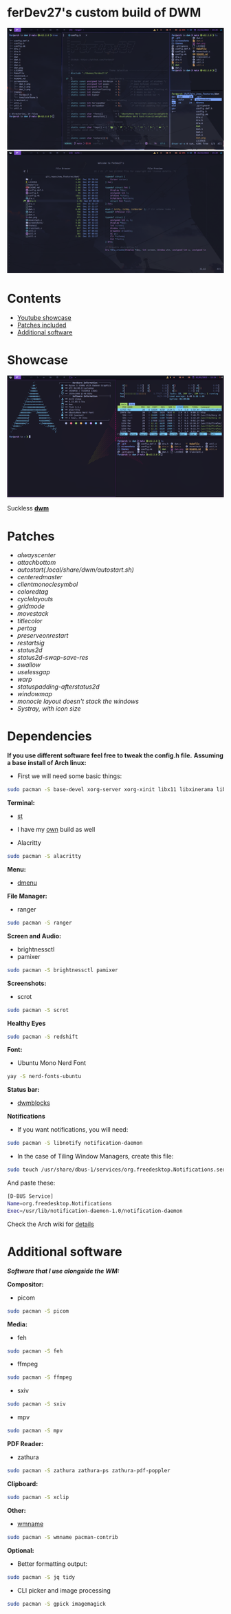 # ferDev27's custom build of DWM

![dwm2](screenshots/dwm_2.png)
![dwm3](screenshots/dwm_3.png)

# Contents
- [Youtube showcase](#showcase)
- [Patches included](#patches)
- [Additional software](#additional-software)


# Showcase
[![Showcase](screenshots/yt.png)](https://youtu.be/r-ckyZHcYIo)


Suckless **[dwm](https://dwm.suckless.org/)**

# Patches

- *alwayscenter*
- *attachbottom*
- *autostart(.local/share/dwm/autostart.sh)*
- *centeredmaster*
- *clientmonoclesymbol*
- *coloredtag*
- *cyclelayouts*
- *gridmode*
- *movestack*
- *titlecolor*
- *pertag*
- *preserveonrestart*
- *restartsig*
- *status2d*
- *status2d-swap-save-res*
- *swallow*
- *uselessgap*
- *warp*
- *statuspadding-afterstatus2d*
- *windowmap*
- *monocle layout doesn't stack the windows*
- *Systray, with icon size*


# Dependencies
**If you use different software feel free to tweak the config.h file.**
**Assuming a base install of Arch linux:**
- First we will need some basic things:

```bash
sudo pacman -S base-devel xorg-server xorg-xinit libx11 libxinerama libxft webkit2gtk
```

**Terminal:**
- [st](https://st.suckless.org/)
- I have my [own](https://github.com/ferDev27/st) build as well 

- Alacritty
```bash
sudo pacman -S alacritty
```

**Menu:**
- [dmenu](https://tools.suckless.org/dmenu/) 

**File Manager:**
- ranger

```bash
sudo pacman -S ranger
```
 
**Screen and Audio:**
- brightnessctl
- pamixer

```bash
sudo pacman -S brightnessctl pamixer
```
 
**Screenshots:**
- scrot

```bash
sudo pacman -S scrot
```

**Healthy Eyes**
```bash
sudo pacman -S redshift 
```

**Font:**
- Ubuntu Mono Nerd Font

```bash
yay -S nerd-fonts-ubuntu 
```

**Status bar:**
- [dwmblocks](https://github.com/torrinfail/dwmblocks)

**Notifications**
- If you want notifications, you will need:

```bash
sudo pacman -S libnotify notification-daemon
```

- In the case of Tiling Window Managers, create this file:
```bash
sudo touch /usr/share/dbus-1/services/org.freedesktop.Notifications.service
```

And paste these:
```bash
[D-BUS Service]
Name=org.freedesktop.Notifications
Exec=/usr/lib/notification-daemon-1.0/notification-daemon
```

Check the Arch wiki for [details](https://wiki.archlinux.org/index.php/Desktop_notifications#Standalone)

# Additional software
***Software that I use alongside the WM:***

**Compositor:**
- picom

```bash
sudo pacman -S picom
```

**Media:**
- feh

```bash
sudo pacman -S feh
```
- ffmpeg

```bash
sudo pacman -S ffmpeg
```
- sxiv

```bash
sudo pacman -S sxiv
```
- mpv

```bash
sudo pacman -S mpv
```

**PDF Reader:**
- zathura

```bash
sudo pacman -S zathura zathura-ps zathura-pdf-poppler 
```

**Clipboard:**
```bash
sudo pacman -S xclip 
```

**Other:**
- [wmname](https://tools.suckless.org/x/wmname/)

```bash
sudo pacman -S wmname pacman-contrib
```

**Optional:**
- Better formatting output:<br>

```bash
sudo pacman -S jq tidy
```

- CLI picker and image processing
 
```bash
sudo pacman -S gpick imagemagick
```
